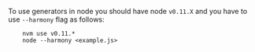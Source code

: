 To use generators in node you should have node `v0.11.X` and you have to use `--harmony` flag as follows:
```
	nvm use v0.11.*
	node --harmony <example.js>
```